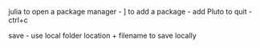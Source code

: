 julia 
to open a package manager - ] 
to add a package - add Pluto
to quit - ctrl+c 

save - use local folder location + filename to save locally